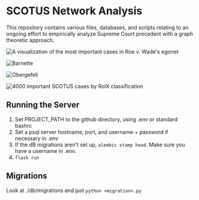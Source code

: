 # SCOTUS Network Analysis

This repository contains various files, databases, and scripts relating to an ongoing effort to empirically analyze 
Supreme Court precedent with a graph theoretic approach.

![A visualization of the most important cases in Roe v. Wade's egonet](output/ego-plot.png)

![Barnette](output/ego-plot-West%20Virginia%20Bd.%20of%20Ed..png)

![Obergefell](output/ego-plot-Obergefell.png)

![4000 important SCOTUS cases by RolX classification](output/important-cases-plot.png)

## Running the Server

1. Set PROJECT_PATH to the github directory, using .env or standard bashrc
2. Set a psql server hostname, port, and username + password if necessary in .env
3. If the dB migrations aren't set up, `alembic stamp head`. Make sure you have a username in .env.
4. `flask run`

## Migrations

Look at ./db/migrations and just `python <migration>.py`
